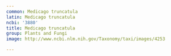```yaml
---
common: Medicago truncatula
latin: Medicago truncatula
ncbi: '3880'
title: Medicago truncatula
group: Plants and Fungi
image: http://www.ncbi.nlm.nih.gov/Taxonomy/taxi/images/4253

---
```

